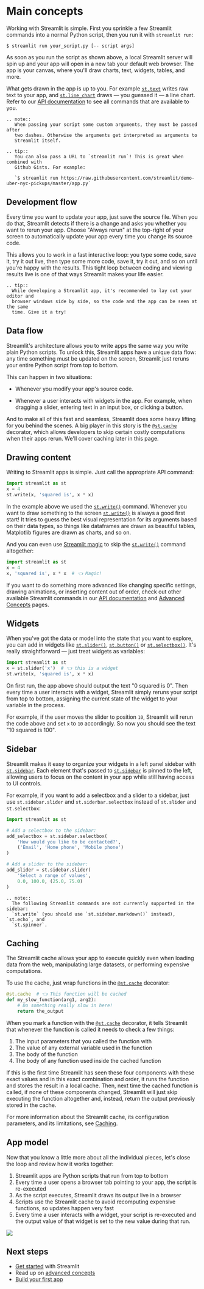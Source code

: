 # Main concepts

Working with Streamlit is simple. First you sprinkle a few Streamlit commands
into a normal Python script, then you run it with `streamlit run`:

```
$ streamlit run your_script.py [-- script args]
```

As soon as you run the script as shown above, a local Streamlit server will
spin up and your app will open in a new tab your default web browser. The app
is your canvas, where you'll draw charts, text, widgets, tables, and more.

What gets drawn in the app is up to you. For example
[`st.text`](apid.html#streamlit.text) writes raw text to your app, and
[`st.line_chart`](api.html#streamlit.line_chart) draws — you guessed it — a
line chart. Refer to our [API documentation](api.md) to see all commands that
are available to you.

```eval_rst
.. note::
   When passing your script some custom arguments, they must be passed after
   two dashes. Otherwise the arguments get interpreted as arguments to
   Streamlit itself.
```

```eval_rst
.. tip::
   You can also pass a URL to `streamlit run`! This is great when combined with
   Github Gists. For example:

   `$ streamlit run https://raw.githubusercontent.com/streamlit/demo-uber-nyc-pickups/master/app.py`
```

## Development flow

Every time you want to update your app, just save the source file. When you do
that, Streamlit detects if there is a change and asks you whether you want to
rerun your app. Choose "Always rerun" at the top-right of your screen to
automatically update your app every time you change its source code.

This allows you to work in a fast interactive loop: you type some code, save
it, try it out live, then type some more code, save it, try it out, and so on
until you're happy with the results. This tight loop between coding and viewing
results live is one of that ways Streamlit makes your life easier.

```eval_rst
.. tip::
  While developing a Streamlit app, it's recommended to lay out your editor and
  browser windows side by side, so the code and the app can be seen at the same
  time. Give it a try!
```

## Data flow

Streamlit's architecture allows you to write apps the same way you write plain
Python scripts. To unlock this, Streamlit apps have a unique data flow: any
time something must be updated on the screen, Streamlit just reruns your entire
Python script from top to bottom.

This can happen in two situations:

- Whenever you modify your app's source code.

- Whenever a user interacts with widgets in the app. For example, when dragging
  a slider, entering text in an input box, or clicking a button.

And to make all of this fast and seamless, Streamlit does some heavy lifting
for you behind the scenes. A big player in this story is the
[`@st.cache`](#caching) decorator, which allows developers to skip certain
costly computations when their apps rerun. We'll cover caching later in this
page.

## Drawing content

Writing to Streamlit apps is simple. Just call the appropriate API command:

```python
import streamlit as st
x = 4
st.write(x, 'squared is', x * x)
```

In the example above we used the [`st.write()`](api.html#streamlit.write)
command. Whenever you want to draw something to the screen
[`st.write()`](api.html#streamlit.write) is always a good first start! It tries
to guess the best visual representation for its arguments based on their data
types, so things like dataframes are drawn as beautiful tables, Matplotlib
figures are drawn as charts, and so on.

And you can even use [Streamlit magic](api.html#magic) to skip the
[`st.write()`](api.html#streamlit.write) command altogether:

```python
import streamlit as st
x = 4
x, 'squared is', x * x  # 👈 Magic!
```

If you want to do something more advanced like changing specific settings,
drawing animations, or inserting content out of order, check out other
available Streamlit commands in our [API documentation](api.md) and [Advanced
Concepts](advanced_concepts.md) pages.

## Widgets

When you've got the data or model into the state that you want to explore, you
can add in widgets like [`st.slider()`](api.html#streamlit.slider),
[`st.button()`](api.html#streamlit.button) or
[`st.selectbox()`](api.html#streamlit.selectbox). It's really straightforward
— just treat widgets as variables:

```python
import streamlit as st
x = st.slider('x')  # 👈 this is a widget
st.write(x, 'squared is', x * x)
```

On first run, the app above should output the text "0 squared is 0". Then
every time a user interacts with a widget, Streamlit simply reruns your script
from top to bottom, assigning the current state of the widget to your variable
in the process.

For example, if the user moves the slider to position `10`, Streamlit will
rerun the code above and set `x` to `10` accordingly. So now you should see the
text "10 squared is 100".

## Sidebar

Streamlit makes it easy to organize your widgets in a left panel sidebar with
[`st.sidebar`](api.html#add-widgets-to-sidebar). Each element that's passed to
[`st.sidebar`](api.html#add-widgets-to-sidebar) is pinned to the left, allowing
users to focus on the content in your app while still having access to UI
controls.

For example, if you want to add a selectbox and a slider to a sidebar, just
use `st.sidebar.slider` and `st.siderbar.selectbox` instead of `st.slider` and
`st.selectbox`:

```python
import streamlit as st

# Add a selectbox to the sidebar:
add_selectbox = st.sidebar.selectbox(
    'How would you like to be contacted?',
    ('Email', 'Home phone', 'Mobile phone')
)

# Add a slider to the sidebar:
add_slider = st.sidebar.slider(
    'Select a range of values',
    0.0, 100.0, (25.0, 75.0)
)
```

```eval_rst
.. note::
  The following Streamlit commands are not currently supported in the sidebar:
  `st.write` (you should use `st.sidebar.markdown()` instead), `st.echo`, and
  `st.spinner`.
```

## Caching

The Streamlit cache allows your app to execute quickly even when loading data
from the web, manipulating large datasets, or performing expensive
computations.

To use the cache, just wrap functions in the
[`@st.cache`](api.html#streamlit.cache) decorator:

```python
@st.cache  # 👈 This function will be cached
def my_slow_function(arg1, arg2):
    # Do something really slow in here!
    return the_output
```

When you mark a function with the [`@st.cache`](api.html#streamlit.cache)
decorator, it tells Streamlit that whenever the function is called it needs to
check a few things:

1. The input parameters that you called the function with
1. The value of any external variable used in the function
1. The body of the function
1. The body of any function used inside the cached function

If this is the first time Streamlit has seen these four components with these
exact values and in this exact combination and order, it runs the function and
stores the result in a local cache. Then, next time the cached function is
called, if none of these components changed, Streamlit will just skip executing
the function altogether and, instead, return the output previously stored in
the cache.

For more information about the Streamlit cache, its configuration parameters,
and its limitations, see [Caching](caching.md).

## App model

Now that you know a little more about all the individual pieces, let's close
the loop and review how it works together:

1. Streamlit apps are Python scripts that run from top to bottom
1. Every time a user opens a browser tab pointing to your app, the script is
   re-executed
1. As the script executes, Streamlit draws its output live in a browser
1. Scripts use the Streamlit cache to avoid recomputing expensive functions, so
   updates happen very fast
1. Every time a user interacts with a widget, your script is re-executed and
   the output value of that widget is set to the new value during that run.

![](media/app_model.png)

## Next steps

- [Get started](getting_started.md) with Streamlit
- Read up on [advanced concepts](advanced_concepts.md)
- [Build your first app ](tutorial/index.md)

